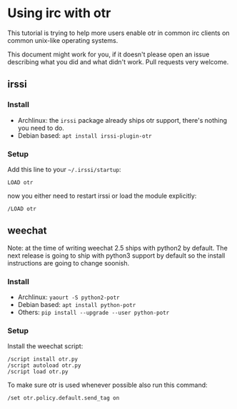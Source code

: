 # Using irc with otr

This tutorial is trying to help more users enable otr in common irc clients on
common unix-like operating systems.

This document might work for you, if it doesn't please open an issue describing
what you did and what didn't work. Pull requests very welcome.

## irssi

### Install

- Archlinux: the `irssi` package already ships otr support, there's nothing you need to do.
- Debian based: `apt install irssi-plugin-otr`

### Setup

Add this line to your `~/.irssi/startup`:

    LOAD otr

now you either need to restart irssi or load the module explicitly:

    /LOAD otr

## weechat

Note: at the time of writing weechat 2.5 ships with python2 by default. The next release is going to ship with python3 support by default so the install instructions are going to change soonish.

### Install

- Archlinux: `yaourt -S python2-potr`
- Debian based: `apt install python-potr`
- Others: `pip install --upgrade --user python-potr`

### Setup

Install the weechat script:

    /script install otr.py
    /script autoload otr.py
    /script load otr.py

To make sure otr is used whenever possible also run this command:

    /set otr.policy.default.send_tag on
